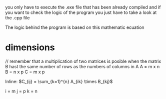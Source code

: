 you only have to execute the .exe file that has been already compiled and if you want to check the logic of the program you just have to take a look at the .cpp file

The logic behind the program is based on this mathematic ecuation

# dimensions
// remember that a multiplication of two matrices is posible when the matrix B hast the same number of rows as the numbers of columns in A
A = m x n
B = n x p
C = m x p


Inline: $C_{ij} = \sum_{k=1}^{n} A_{ik} \times B_{kj}$

 i = m
 j = p
 k = n
